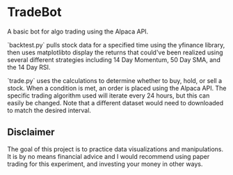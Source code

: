 # TradeBot

<p>A basic bot for algo trading using the Alpaca API.<p>

<p>`backtest.py` pulls stock data for a specified time using the yfinance library, then uses matplotlibto display the returns that could've been realized using several different strategies including 14 Day Momentum, 50 Day SMA, and the 14 Day RSI.<p>

<p>`trade.py` uses the calculations to determine whether to buy, hold, or sell a stock. When a condition is met, an order is placed using the Alpaca API. The specific trading algorithm used will iterate every 24 hours, but this can easily be changed. Note that a different dataset would need to downloaded to match the desired interval.<p>

## Disclaimer
<p>The goal of this project is to practice data visualizations and manipulations. It is by no means financial advice and I would recommend using paper trading for this experiment, and investing your money in other ways. 
